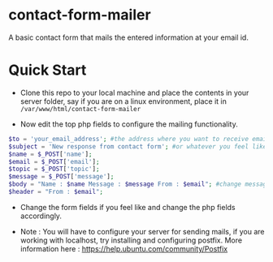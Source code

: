 # contact-form-mailer
A basic contact form that mails the entered information at your email id.

# Quick Start
- Clone this repo to your local machine and place the contents in your server folder, say if you are on a linux environment, place it in <code>/var/www/html/contact-form-mailer</code>

- Now edit the top php fields to configure the mailing functionality.
```php
$to = 'your_email_address'; #the address where you want to receive emails
$subject = 'New response from contact form'; #or whatever you feel like
$name = $_POST['name']; 
$email = $_POST['email'];
$topic = $_POST['topic'];
$message = $_POST['message'];
$body = "Name : $name Message : $message From : $email"; #change message body as per requirement
$header = "From : $email";
```
-  Change the form fields if you feel like and change the php fields accordingly.

- Note : You will have to configure your server for sending mails, if you are working with localhost, try installing and configuring postfix. More information here : https://help.ubuntu.com/community/Postfix

